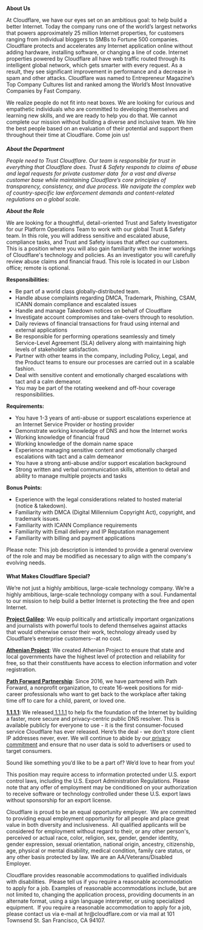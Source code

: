 <div class="content-intro">
	<div><strong>About Us</strong></div>
	<div>
		<p><span style="font-weight: 400;">At Cloudflare, we have our eyes set on an ambitious goal: to help build a better Internet. Today the company runs one of the world’s largest networks that powers approximately 25 million Internet properties, for customers ranging from individual bloggers to SMBs to Fortune 500 companies. Cloudflare protects and accelerates any Internet application online without adding hardware, installing software, or changing a line of code. Internet properties powered by Cloudflare all have web traffic routed through its intelligent global network, which gets smarter with every request. As a result, they see significant improvement in performance and a decrease in spam and other attacks. Cloudflare was named to Entrepreneur Magazine’s Top Company Cultures list and ranked among the World’s Most Innovative Companies by Fast Company.</span><span style="font-weight: 400;">&nbsp;</span></p>
		<p><span style="font-weight: 400;">We realize people do not fit into neat boxes. We are looking for curious and empathetic individuals who are committed to developing themselves and learning new skills, and we are ready to help you do that. We cannot complete our mission without building a diverse and inclusive team. We hire the best people based on an evaluation of their potential and support them throughout their time at Cloudflare. Come join us!&nbsp;</span></p>
	</div>
</div>
<h4></h4>
<p><strong><em>About the Department</em></strong></p>
<p><em>People need to Trust Cloudflare. Our team is responsible for trust in everything that Cloudflare does. Trust &amp; Safety responds to claims of abuse and legal requests for private customer data&nbsp; for a vast and diverse customer base while maintaining Cloudflare’s core principles of transparency, consistency, and due process. We navigate the complex web of country-specific law enforcement demands and content-related regulations on a global scale.&nbsp;</em></p>
<p><strong><em>About the Role</em></strong></p>
<p>We are looking for a thoughtful, detail-oriented Trust and Safety Investigator for our Platform Operations Team to work with our global Trust &amp; Safety team. In this role, you will address sensitive and escalated abuse, compliance tasks, and Trust and Safety issues that affect our customers. This is a position where you will also gain familiarity with the inner workings of Cloudflare's technology and policies. As an investigator you will carefully review abuse claims and financial fraud. This role is located in our Lisbon office; remote is optional.</p>
<p><strong>Responsibilities:</strong></p>
<ul>
	<li>Be part of a world class globally-distributed team.</li>
	<li>Handle abuse complaints regarding DMCA, Trademark, Phishing, CSAM, ICANN domain compliance and escalated issues</li>
	<li>Handle and manage Takedown notices on behalf of Cloudflare</li>
	<li>Investigate account compromises and take-overs through to resolution.</li>
	<li>Daily reviews of financial transactions for fraud using internal and external applications</li>
	<li>Be responsible for performing operations seamlessly and timely Service-Level Agreement (SLA) delivery along with maintaining high levels of stakeholder satisfaction.</li>
	<li>Partner with other teams in the company, including Policy, Legal, and the Product teams to ensure our processes are carried out in a scalable fashion.</li>
	<li>Deal with sensitive content and emotionally charged escalations with tact and a calm demeanor.</li>
	<li>You may be part of the rotating weekend and off-hour coverage responsibilities.</li>
</ul>
<p><strong>Requirements:</strong></p>
<ul>
	<li>You have 1-3 years of anti-abuse or support escalations experience at an Internet Service Provider or hosting provider</li>
	<li>Demonstrate working knowledge of DNS and how the Internet works</li>
	<li>Working knowledge of financial fraud</li>
	<li>Working knowledge of the domain name space</li>
	<li>Experience managing sensitive content and emotionally charged escalations with tact and a calm demeanor</li>
	<li>You have a strong anti-abuse and/or support escalation background</li>
	<li>Strong written and verbal communication skills, attention to detail and ability to manage multiple projects and tasks</li>
</ul>
<p><strong>Bonus Points:</strong></p>
<ul>
	<li>Experience with the legal considerations related to hosted material (notice &amp; takedown).</li>
	<li>Familiarity with DMCA (Digital Millennium Copyright Act), copyright, and trademark issues.</li>
	<li>Familiarity with ICANN Compliance requirements</li>
	<li>Familiarity with Email delivery and IP Reputation management</li>
	<li>Familiarity with billing and payment applications</li>
</ul>
<p>Please note: This job description is intended to provide a general overview of the role and may be modified as necessary to align with the company's evolving needs.</p>
<h4></h4>
<div class="content-conclusion">
	<p><strong>What Makes Cloudflare Special?</strong></p>
	<p><span style="font-weight: 400;">We’re not just a highly ambitious, large-scale technology company. We’re a highly ambitious, large-scale technology company with a soul. Fundamental to our mission to help build a better Internet is protecting the free and open Internet.</span></p>
	<p><a href="https://blog.cloudflare.com/protecting-free-expression-online/"><strong>Project Galileo</strong></a><span style="font-weight: 400;">: We equip politically and artistically important organizations and journalists with powerful tools to defend themselves against attacks that would otherwise censor their work, technology already used by Cloudflare’s enterprise customers--at no cost.</span></p>
	<p><strong><a href="https://www.cloudflare.com/athenian/">Athenian Project</a></strong><span style="font-weight: 400;">: We created Athenian Project to ensure that state and local governments have the highest level of protection and reliability for free, so that their constituents have access to election information and voter registration.</span></p>
	<p><a href="https://blog.cloudflare.com/tag/path-forward/"><strong>Path Forward Partnership</strong></a><span style="font-weight: 400;">: Since 2016, we have partnered with Path Forward, a nonprofit organization, to create 16-week positions for mid-career professionals who want to get back to the workplace after taking time off to care for a child, parent, or loved one.</span></p>
	<p><a href="https://1.1.1.1/"><strong>1.1.1.1</strong></a><span style="font-weight: 400;">: We released</span><a href="https://1.1.1.1/"> <span style="font-weight: 400;">1.1.1.1</span></a><span style="font-weight: 400;"> to help fix the foundation of the Internet by building a faster, more secure and privacy-centric public DNS resolver. This is available publicly for everyone to use - it is the first consumer-focused service Cloudflare has ever released. Here’s the deal - we don’t store client IP addresses never, ever. We will continue to abide by our</span><a href="https://developers.cloudflare.com/1.1.1.1/privacy/public-dns-resolver"> privacy commitment</a><span style="font-weight: 400;"> and ensure that no user data is sold to advertisers or used to target consumers.</span></p>
	<p><span style="font-weight: 400;">Sound like something you’d like to be a part of? We’d love to hear from you!</span></p>
	<p><span style="font-weight: 400;">This position may require access to information protected under U.S. export control laws, including the U.S. Export Administration Regulations. Please note that any offer of employment may be conditioned on your authorization to receive software or technology controlled under these U.S. export laws without sponsorship for an export license.</span></p>
	<p><span style="font-weight: 400;">Cloudflare is proud to be an equal opportunity employer. &nbsp;We are committed to providing equal employment opportunity for all people and place great value in both diversity and inclusiveness. &nbsp;All qualified applicants will be considered for employment without regard to their, or any other person's, perceived or actual</span> <span style="font-weight: 400;">race, color, religion, sex, gender, gender identity, gender expression, sexual orientation, national origin, ancestry, citizenship, age, physical or mental disability, medical condition, family care status, or any other basis protected by law. </span><span style="font-weight: 400;">We are an AA/Veterans/Disabled Employer.</span></p>
	<p><span style="font-weight: 400;">Cloudflare provides reasonable accommodations to qualified individuals with disabilities. &nbsp;Please tell us if you require a reasonable accommodation to apply for a job. Examples of reasonable accommodations include, but are not limited to, changing the application process, providing documents in an alternate format, using a sign language interpreter, or using specialized equipment. &nbsp;If you require a reasonable accommodation to apply for a job, please contact us via e-mail at </span><span style="font-weight: 400;">hr@cloudflare.com</span><span style="font-weight: 400;"> or via mail at 101 Townsend St. San Francisco, CA 94107.</span></p>
</div>